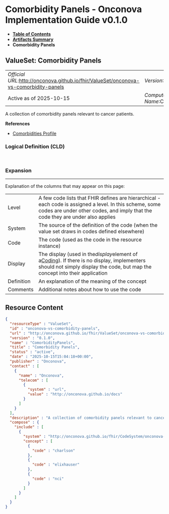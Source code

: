 # Comorbidity Panels - Onconova Implementation Guide v0.1.0

* [**Table of Contents**](toc.md)
* [**Artifacts Summary**](artifacts.md)
* **Comorbidity Panels**

## ValueSet: Comorbidity Panels 

| | |
| :--- | :--- |
| *Official URL*:http://onconova.github.io/fhir/ValueSet/onconova-vs-comorbidity-panels | *Version*:0.1.0 |
| Active as of 2025-10-15 | *Computable Name*:ComorbidityPanels |

 
A collection of comorbidity panels relevant to cancer patients. 

 **References** 

* [Comorbidities Profile](StructureDefinition-onconova-comorbidities.md)

### Logical Definition (CLD)

 

### Expansion

-------

 Explanation of the columns that may appear on this page: 

| | |
| :--- | :--- |
| Level | A few code lists that FHIR defines are hierarchical - each code is assigned a level. In this scheme, some codes are under other codes, and imply that the code they are under also applies |
| System | The source of the definition of the code (when the value set draws in codes defined elsewhere) |
| Code | The code (used as the code in the resource instance) |
| Display | The display (used in the*display*element of a[Coding](http://hl7.org/fhir/R4/datatypes.html#Coding)). If there is no display, implementers should not simply display the code, but map the concept into their application |
| Definition | An explanation of the meaning of the concept |
| Comments | Additional notes about how to use the code |



## Resource Content

```json
{
  "resourceType" : "ValueSet",
  "id" : "onconova-vs-comorbidity-panels",
  "url" : "http://onconova.github.io/fhir/ValueSet/onconova-vs-comorbidity-panels",
  "version" : "0.1.0",
  "name" : "ComorbidityPanels",
  "title" : "Comorbidity Panels",
  "status" : "active",
  "date" : "2025-10-15T15:04:18+00:00",
  "publisher" : "Onconova",
  "contact" : [
    {
      "name" : "Onconova",
      "telecom" : [
        {
          "system" : "url",
          "value" : "http://onconova.github.io/docs"
        }
      ]
    }
  ],
  "description" : "A collection of comorbidity panels relevant to cancer patients.",
  "compose" : {
    "include" : [
      {
        "system" : "http://onconova.github.io/fhir/CodeSystem/onconova-cs-comorbidity-panels",
        "concept" : [
          {
            "code" : "charlson"
          },
          {
            "code" : "elixhauser"
          },
          {
            "code" : "nci"
          }
        ]
      }
    ]
  }
}

```
